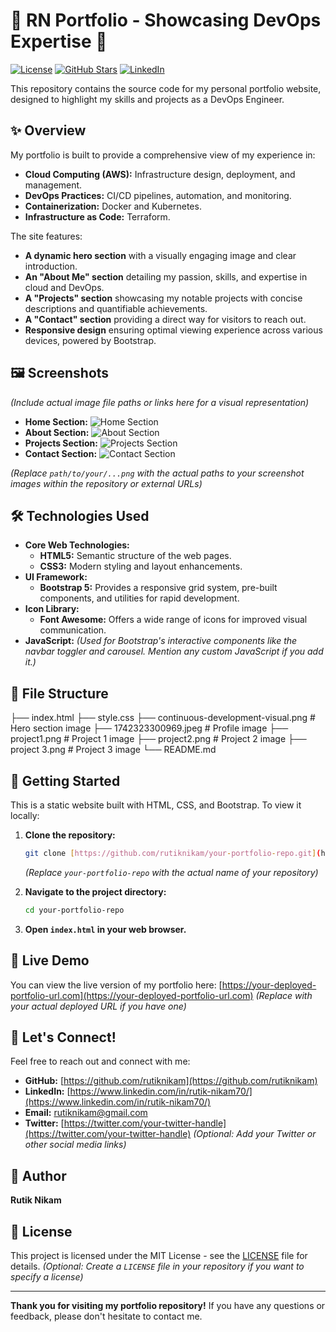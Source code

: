 #   🚀 RN Portfolio - Showcasing DevOps Expertise 🚀

[![License](https://img.shields.io/badge/License-MIT-yellow.svg)](https://opensource.org/licenses/MIT)
[![GitHub Stars](https://img.shields.io/github/stars/rutiknikam/your-portfolio-repo?style=social)](https://github.com/rutiknikam/your-portfolio-repo)
[![LinkedIn](https://img.shields.io/badge/LinkedIn-Connect-blue?logo=linkedin)](https://www.linkedin.com/in/rutik-nikam70/)

This repository contains the source code for my personal portfolio website, designed to highlight my skills and projects as a DevOps Engineer.

##   ✨ Overview

My portfolio is built to provide a comprehensive view of my experience in:

* **Cloud Computing (AWS):** Infrastructure design, deployment, and management.
* **DevOps Practices:** CI/CD pipelines, automation, and monitoring.
* **Containerization:** Docker and Kubernetes.
* **Infrastructure as Code:** Terraform.

The site features:

* **A dynamic hero section** with a visually engaging image and clear introduction.
* **An "About Me" section** detailing my passion, skills, and expertise in cloud and DevOps.
* **A "Projects" section** showcasing my notable projects with concise descriptions and quantifiable achievements.
* **A "Contact" section** providing a direct way for visitors to reach out.
* **Responsive design** ensuring optimal viewing experience across various devices, powered by Bootstrap.

##   🖼️  Screenshots

*(Include actual image file paths or links here for a visual representation)*

* **Home Section:** ![Home Section](path/to/your/home-screenshot.png)
* **About Section:** ![About Section](path/to/your/about-screenshot.png)
* **Projects Section:** ![Projects Section](path/to/your/projects-screenshot.png)
* **Contact Section:** ![Contact Section](path/to/your/contact-screenshot.png)

*(Replace `path/to/your/...png` with the actual paths to your screenshot images within the repository or external URLs)*

##   🛠️  Technologies Used

* **Core Web Technologies:**
    * **HTML5:** Semantic structure of the web pages.
    * **CSS3:** Modern styling and layout enhancements.
* **UI Framework:**
    * **Bootstrap 5:** Provides a responsive grid system, pre-built components, and utilities for rapid development.
* **Icon Library:**
    * **Font Awesome:** Offers a wide range of icons for improved visual communication.
* **JavaScript:** *(Used for Bootstrap's interactive components like the navbar toggler and carousel. Mention any custom JavaScript if you add it.)*

##   📂  File Structure
├── index.html
├── style.css
├── continuous-development-visual.png  # Hero section image
├── 1742323300969.jpeg           # Profile image
├── project1.png                   # Project 1 image
├── project2.png                   # Project 2 image
├── project 3.png                  # Project 3 image
└── README.md
##   🚀  Getting Started

This is a static website built with HTML, CSS, and Bootstrap. To view it locally:

1.  **Clone the repository:**
    ```bash
    git clone [https://github.com/rutiknikam/your-portfolio-repo.git](https://www.google.com/search?q=https://github.com/rutiknikam/your-portfolio-repo.git)
    ```
    *(Replace `your-portfolio-repo` with the actual name of your repository)*

2.  **Navigate to the project directory:**
    ```bash
    cd your-portfolio-repo
    ```

3.  **Open `index.html` in your web browser.**

##   🔗  Live Demo

You can view the live version of my portfolio here: [https://your-deployed-portfolio-url.com](https://your-deployed-portfolio-url.com) *(Replace with your actual deployed URL if you have one)*

##   🤝  Let's Connect!

Feel free to reach out and connect with me:

* **GitHub:** [https://github.com/rutiknikam](https://github.com/rutiknikam)
* **LinkedIn:** [https://www.linkedin.com/in/rutik-nikam70/](https://www.linkedin.com/in/rutik-nikam70/)
* **Email:** rutiknikam@gmail.com
* **Twitter:** [https://twitter.com/your-twitter-handle](https://twitter.com/your-twitter-handle) *(Optional: Add your Twitter or other social media links)*

##   📝  Author

**Rutik Nikam**

##   📜  License

This project is licensed under the MIT License - see the [LICENSE](LICENSE) file for details. *(Optional: Create a `LICENSE` file in your repository if you want to specify a license)*

---

**Thank you for visiting my portfolio repository!** If you have any questions or feedback, please don't hesitate to contact me.
